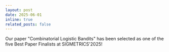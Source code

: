```yaml
---
layout: post
date: 2025-06-01
inline: true
related_posts: false
---
```


Our paper "Combinatorial Logistic Bandits" has been selected as one of the five Best Paper Finalists at SIGMETRICS'2025!

